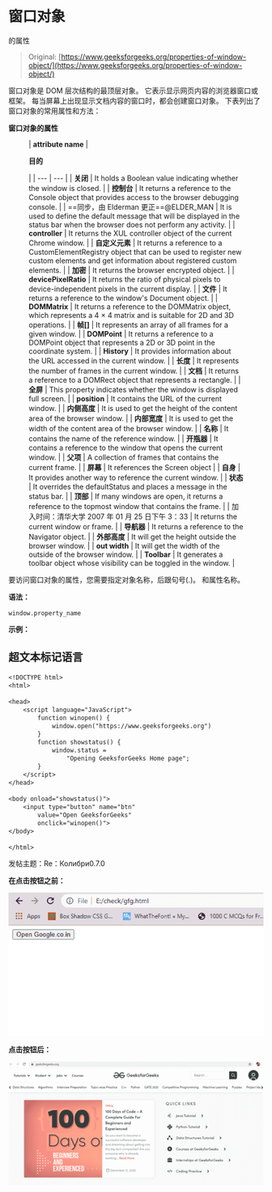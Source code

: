 # 窗口对象

的属性

> Original: [https://www.geeksforgeeks.org/properties-of-window-object/](https://www.geeksforgeeks.org/properties-of-window-object/)

窗口对象是 DOM 层次结构的最顶层对象。 它表示显示网页内容的浏览器窗口或框架。 每当屏幕上出现显示文档内容的窗口时，都会创建窗口对象。 下表列出了窗口对象的常用属性和方法：

**窗口对象的属性**

<figure class="table">

| **attribute name** | 

**目的**

 |
| --- | --- |
| **关闭** | It holds a Boolean value indicating whether the window is closed. |
| **控制台** | It returns a reference to the Console object that provides access to the browser debugging console. |
| ==同步，由 Elderman 更正==@ELDER_MAN | It is used to define the default message that will be displayed in the status bar when the browser does not perform any activity. |
| **controller** | It returns the XUL controller object of the current Chrome window. |
| **自定义元素** | It returns a reference to a CustomElementRegistry object that can be used to register new custom elements and get information about registered custom elements. |
| **加密** | It returns the browser encrypted object. |
| **devicePixelRatio** | It returns the ratio of physical pixels to device-independent pixels in the current display. |
| **文件** | It returns a reference to the window's Document object. |
| **DOMMatrix** | It returns a reference to the DOMMatrix object, which represents a 4 × 4 matrix and is suitable for 2D and 3D operations. |
| **帧[]** | It represents an array of all frames for a given window. |
| **DOMPoint** | It returns a reference to a DOMPoint object that represents a 2D or 3D point in the coordinate system. |
| **History** | It provides information about the URL accessed in the current window. |
| **长度** | It represents the number of frames in the current window. |
| **文档** | It returns a reference to a DOMRect object that represents a rectangle. |
| **全屏** | This property indicates whether the window is displayed full screen. |
| **position** | It contains the URL of the current window. |
| **内侧高度** | It is used to get the height of the content area of the browser window. |
| **内部宽度** | It is used to get the width of the content area of the browser window. |
| **名称** | It contains the name of the reference window. |
| **开瓶器** | It contains a reference to the window that opens the current window. |
| **父项** | A collection of frames that contains the current frame. |
| **屏幕** | It references the Screen object |
| **自身** | It provides another way to reference the current window. |
| **状态** | It overrides the defaultStatus and places a message in the status bar. |
| **顶部** | If many windows are open, it returns a reference to the topmost window that contains the frame. |
| 加入时间：清华大学 2007 年 01 月 25 日下午 3：33 | It returns the current window or frame. |
| **导航器** | It returns a reference to the Navigator object. |
| **外部高度** | It will get the height outside the browser window. |
| **out width** | It will get the width of the outside of the browser window. |
| **Toolbar** | It generates a toolbar object whose visibility can be toggled in the window. |

</figure>

要访问窗口对象的属性，您需要指定对象名称，后跟句号(.)。 和属性名称。

**语法：**

```
window.property_name
```

**示例：**

## 超文本标记语言

```
<!DOCTYPE html>
<html>

<head>
    <script language="JavaScript">
        function winopen() {
            window.open("https://www.geeksforgeeks.org")
        }
        function showstatus() {
            window.status =
                "Opening GeeksforGeeks Home page";
        }
    </script>
</head>

<body onload="showstatus()">
    <input type="button" name="btn"
        value="Open GeeksforGeeks"
        onclick="winopen()">
</body>

</html>
```

发帖主题：Re：Колибри0.7.0

**在点击按钮之前：**

![](img/e0391208be2b761fcf05ecf0ac2763b6.png)

**点击按钮后：**

![](img/b1d0aca1b1a48e89dcf356f3ed6d5e65.png)